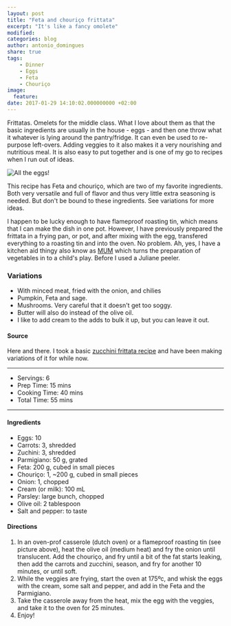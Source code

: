 ```yaml
---
layout: post
title: "Feta and chouriço frittata"
excerpt: "It's like a fancy omolete"
modified:
categories: blog
author: antonio_domingues
share: true
tags:
    - Dinner
    - Eggs
    - Feta
    - Chouriço
image:
  feature:
date: 2017-01-29 14:10:02.000000000 +02:00
---
```


Frittatas. Omelets for the middle class. What I love about them as that the basic ingredients are usually in the house - eggs - and then one throw what it whatever is lying around the pantry/fridge. It can even be used to re-purpose left-overs. Adding veggies to it also makes it a very nourishing and nutritious meal. It is also easy to put together and is one of my go to recipes when I run out of ideas.

![All the eggs!](https://dl.dropboxusercontent.com/u/9519660/foodforthepeople/img/FetaFrittata.jpg)

This recipe has Feta and chouriço, which are two of my favorite ingredients. Both very versatile and full of flavor and thus very little extra seasoning is needed. But don't be bound to these ingredients. See variations for more ideas.

I happen to be lucky enough to have flameproof roasting tin, which means that I can make the dish in one pot. However, I have previously prepared the frittata in a frying pan, or pot, and after mixing with the egg, transfered everything to a roasting tin and into the oven. No problem. Ah, yes, I have a kitchen aid thingy also know as [MUM](http://www.bosch-home.co.uk/products/food-preparation/accessories-for-kitchen-machines.html) which turns the preparation of vegetables in to a child's play. Before I used a Juliane peeler. 


### Variations

- With minced meat, fried with the onion, and chilies
- Pumpkin, Feta and sage.
- Mushrooms. Very careful that it doesn't get too soggy.
- Butter will also do instead of the olive oil.
- I like to add cream to the adds to bulk it up, but you can leave it out. 


#### Source

Here and there. I took a basic [zucchini frittata recipe](http://breakingmuscle.com/fuel/paleo-zucchini-frittata-recipe) and have been making variations of it for while now. 


---
* Servings: 6
* Prep Time: 15 mins
* Cooking Time: 40 mins
* Total Time: 55 mins

---


#### Ingredients

* Eggs: 10
* Carrots: 3, shredded
* Zuchini: 3, shredded
* Parmigiano: 50 g, grated
* Feta: 200 g, cubed in small pieces
* Chouriço: 1, ~200 g, cubed in small pieces
* Onion: 1, chopped
* Cream (or milk): 100 mL
* Parsley: large bunch, chopped 
* Olive oil: 2 tablespoon
* Salt and pepper: to taste


#### Directions
  
1. In an oven-prof casserole (dutch oven) or a flameproof roasting tin (see picture above), heat the olive oil (medium heat) and fry the onion until translucent. Add the chouriço, and fry until a bit of the fat starts leaking, then add the carrots and zucchini, season, and fry for another 10 minutes, or until soft. 
2. While the veggies are frying, start the oven at 175ºc, and whisk the eggs with the cream, some salt and pepper, and add in the Feta and the Parmigiano.
3. Take the casserole away from the heat, mix the egg with the veggies, and take it to the oven for 25 minutes. 
4. Enjoy!
